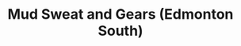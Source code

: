 ---
title: "Mud Sweat and Gears (Edmonton South)"
url: /edmonton/mud-sweat-and-gears-edmonton-south/
shop: bicycle
---